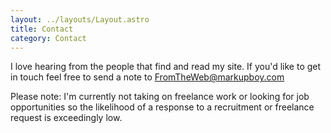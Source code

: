 ```yaml
---
layout: ../layouts/Layout.astro
title: Contact
category: Contact
---
```


I love hearing from the people that find and read my site. If you'd like to get in touch feel free to send a note to [FromTheWeb@markupboy.com](mailto:fromtheweb@markupboy.com)

Please note: I'm currently not taking on freelance work or looking for job opportunities so the likelihood of a response to a recruitment or freelance request is exceedingly low.
